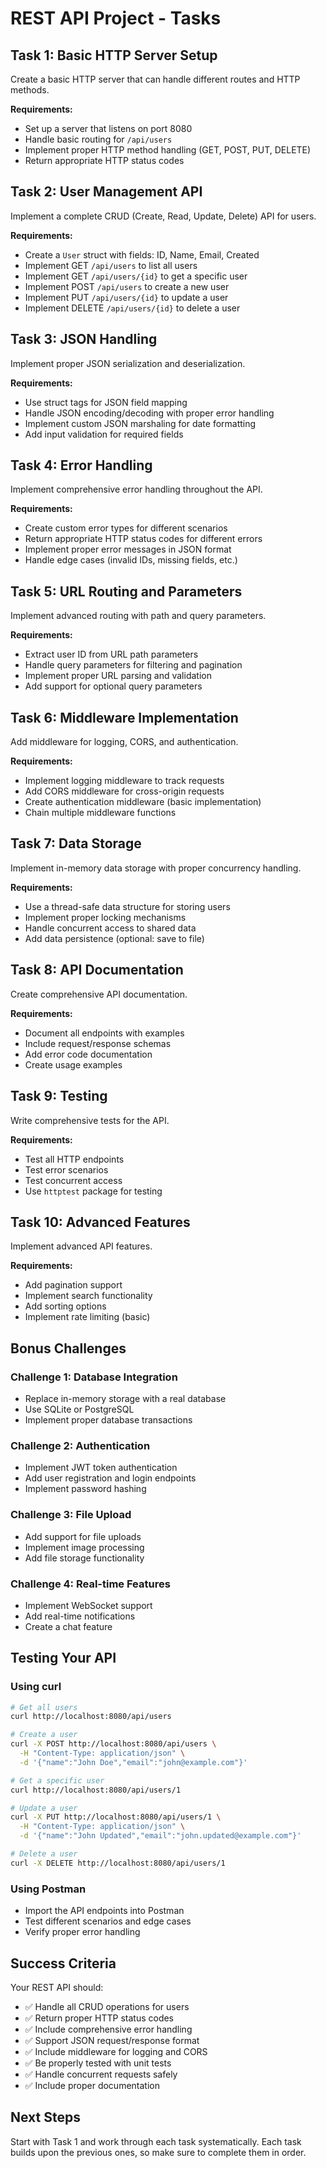 # REST API Project - Tasks

## Task 1: Basic HTTP Server Setup

Create a basic HTTP server that can handle different routes and HTTP methods.

**Requirements:**
- Set up a server that listens on port 8080
- Handle basic routing for `/api/users`
- Implement proper HTTP method handling (GET, POST, PUT, DELETE)
- Return appropriate HTTP status codes

## Task 2: User Management API

Implement a complete CRUD (Create, Read, Update, Delete) API for users.

**Requirements:**
- Create a `User` struct with fields: ID, Name, Email, Created
- Implement GET `/api/users` to list all users
- Implement GET `/api/users/{id}` to get a specific user
- Implement POST `/api/users` to create a new user
- Implement PUT `/api/users/{id}` to update a user
- Implement DELETE `/api/users/{id}` to delete a user

## Task 3: JSON Handling

Implement proper JSON serialization and deserialization.

**Requirements:**
- Use struct tags for JSON field mapping
- Handle JSON encoding/decoding with proper error handling
- Implement custom JSON marshaling for date formatting
- Add input validation for required fields

## Task 4: Error Handling

Implement comprehensive error handling throughout the API.

**Requirements:**
- Create custom error types for different scenarios
- Return appropriate HTTP status codes for different errors
- Implement proper error messages in JSON format
- Handle edge cases (invalid IDs, missing fields, etc.)

## Task 5: URL Routing and Parameters

Implement advanced routing with path and query parameters.

**Requirements:**
- Extract user ID from URL path parameters
- Handle query parameters for filtering and pagination
- Implement proper URL parsing and validation
- Add support for optional query parameters

## Task 6: Middleware Implementation

Add middleware for logging, CORS, and authentication.

**Requirements:**
- Implement logging middleware to track requests
- Add CORS middleware for cross-origin requests
- Create authentication middleware (basic implementation)
- Chain multiple middleware functions

## Task 7: Data Storage

Implement in-memory data storage with proper concurrency handling.

**Requirements:**
- Use a thread-safe data structure for storing users
- Implement proper locking mechanisms
- Handle concurrent access to shared data
- Add data persistence (optional: save to file)

## Task 8: API Documentation

Create comprehensive API documentation.

**Requirements:**
- Document all endpoints with examples
- Include request/response schemas
- Add error code documentation
- Create usage examples

## Task 9: Testing

Write comprehensive tests for the API.

**Requirements:**
- Test all HTTP endpoints
- Test error scenarios
- Test concurrent access
- Use `httptest` package for testing

## Task 10: Advanced Features

Implement advanced API features.

**Requirements:**
- Add pagination support
- Implement search functionality
- Add sorting options
- Implement rate limiting (basic)

## Bonus Challenges

### Challenge 1: Database Integration
- Replace in-memory storage with a real database
- Use SQLite or PostgreSQL
- Implement proper database transactions

### Challenge 2: Authentication
- Implement JWT token authentication
- Add user registration and login endpoints
- Implement password hashing

### Challenge 3: File Upload
- Add support for file uploads
- Implement image processing
- Add file storage functionality

### Challenge 4: Real-time Features
- Implement WebSocket support
- Add real-time notifications
- Create a chat feature

## Testing Your API

### Using curl
```bash
# Get all users
curl http://localhost:8080/api/users

# Create a user
curl -X POST http://localhost:8080/api/users \
  -H "Content-Type: application/json" \
  -d '{"name":"John Doe","email":"john@example.com"}'

# Get a specific user
curl http://localhost:8080/api/users/1

# Update a user
curl -X PUT http://localhost:8080/api/users/1 \
  -H "Content-Type: application/json" \
  -d '{"name":"John Updated","email":"john.updated@example.com"}'

# Delete a user
curl -X DELETE http://localhost:8080/api/users/1
```

### Using Postman
- Import the API endpoints into Postman
- Test different scenarios and edge cases
- Verify proper error handling

## Success Criteria

Your REST API should:
- ✅ Handle all CRUD operations for users
- ✅ Return proper HTTP status codes
- ✅ Include comprehensive error handling
- ✅ Support JSON request/response format
- ✅ Include middleware for logging and CORS
- ✅ Be properly tested with unit tests
- ✅ Handle concurrent requests safely
- ✅ Include proper documentation

## Next Steps

Start with Task 1 and work through each task systematically. Each task builds upon the previous ones, so make sure to complete them in order.